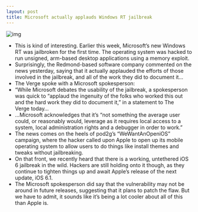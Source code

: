 ```yaml
---
layout: post
title: Microsoft actually applauds Windows RT jailbreak
---
```

![img](http://media.idownloadblog.com/wp-content/uploads/2012/11/Surface-table-left-angled-red-cover.jpg)
* This is kind of interesting. Earlier this week, Microsoft’s new Windows RT was jailbroken for the first time. The operating system was hacked to run unsigned, arm-based desktop applications using a memory exploit.
* Surprisingly, the Redmond-based software company commented on the news yesterday, saying that it actually applauded the efforts of those involved in the jailbreak, and all of the work they did to document it…
* The Verge spoke with a Microsoft spokesperson:
* “While Microsoft debates the usability of the jailbreak, a spokesperson was quick to “applaud the ingenuity of the folks who worked this out and the hard work they did to document it,” in a statement to The Verge today…
* …Microsoft acknowledges that it’s “not something the average user could, or reasonably would, leverage as it requires local access to a system, local administration rights and a debugger in order to work.”
* The news comes on the heels of pod2g’s “WeWantAnOpeniOS” campaign, where the hacker called upon Apple to open up its mobile operating system to allow users to do things like install themes and tweaks without jailbreaking.
* On that front, we recently heard that there is a working, untethered iOS 6 jailbreak in the wild. Hackers are still holding onto it though, as they continue to tighten things up and await Apple’s release of the next update, iOS 6.1.
* The Microsoft spokesperson did say that the vulnerability may not be around in future releases, suggesting that it plans to patch the flaw. But we have to admit, it sounds like it’s being a lot cooler about all of this than Apple is.

